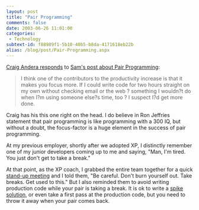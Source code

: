 ```yaml
---
layout: post
title: "Pair Programming"
comments: false
date: 2003-06-26 11:01:00
categories:
 - Technology
subtext-id: f88989f1-5b10-40b5-b8da-4171618eb22b
alias: /blog/post/Pair-Programming.aspx
---
```



[Craig Andera responds](http://staff.develop.com/candera/weblog2/permalink.aspx/2159823a-c4c8-4352-872b-037ebfcc09de) to [Sam's post about Pair Programming](http://samgentile.com/blog/posts/7840.aspx):

> I think one of the contributors to the productivity increase is that it makes you focus more. If I could write code for two hours straight on my own without checking email or the web ? something I wouldn?t do when I?m using someone else?s time, too ? I suspect I?d get more done.

Craig has his this one right on the head. I do believe in Ron Jeffries statement that pair programming is like programming with a 300 IQ, but without a doubt, the focus-factor is a huge element in the success of pair programming.

At my previous employer, shortly after we adopted XP, I distinctly remember one of my junior developers coming up to me and saying, "Man, I'm tired. You just don't get to take a break."

At that point, as the XP coach, I grabbed the entire team together for a quick [stand-up meeting](http://c2.com/cgi/wiki?StandUpMeeting) and I told them, "Be careful. Don't burn yourself out. Take breaks. Get used to this." But I also reminded them to avoid writing production code while your pair is taking a break. It is ok to write a [spike solution](http://c2.com/cgi/wiki?SpikeSolution), or even take a first pass at the production code, but you need to throw it away when your pair comes back.
